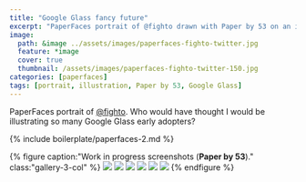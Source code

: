 ```yaml
---
title: "Google Glass fancy future"
excerpt: "PaperFaces portrait of @fighto drawn with Paper by 53 on an iPad."
image: 
  path: &image ../assets/images/paperfaces-fighto-twitter.jpg 
  feature: *image
  cover: true
  thumbnail: /assets/images/paperfaces-fighto-twitter-150.jpg
categories: [paperfaces]
tags: [portrait, illustration, Paper by 53, Google Glass]
---
```


PaperFaces portrait of [@fighto](https://twitter.com/fighto). Who would have thought I would be illustrating so many Google Glass early adopters?

{% include boilerplate/paperfaces-2.md %}

{% figure caption:"Work in progress screenshots (**Paper by 53**)." class:"gallery-3-col" %}
[![](/assets/images/paperfaces-fighto-process-1-600.jpg)](/assets/images/paperfaces-fighto-process-1-lg.jpg)
[![](/assets/images/paperfaces-fighto-process-2-600.jpg)](/assets/images/paperfaces-fighto-process-2-lg.jpg)
[![](/assets/images/paperfaces-fighto-process-3-600.jpg)](/assets/images/paperfaces-fighto-process-3-lg.jpg)
[![](/assets/images/paperfaces-fighto-process-4-600.jpg)](/assets/images/paperfaces-fighto-process-4-lg.jpg)
[![](/assets/images/paperfaces-fighto-process-5-600.jpg)](/assets/images/paperfaces-fighto-process-5-lg.jpg)
[![](/assets/images/paperfaces-fighto-process-6-600.jpg)](/assets/images/paperfaces-fighto-process-6-lg.jpg)
{% endfigure %}
